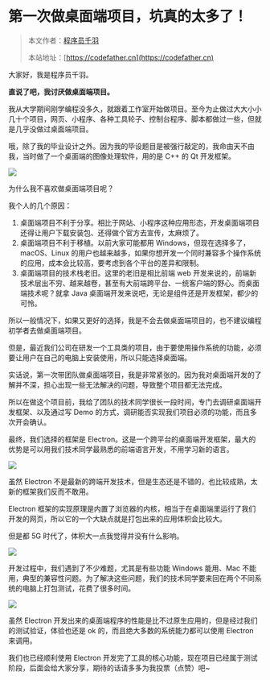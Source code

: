 # 第一次做桌面端项目，坑真的太多了！

> 本文作者：[程序员千羽](https://yuyuanweb.feishu.cn/wiki/Abldw5WkjidySxkKxU2cQdAtnah)
>
> 本站地址：[https://codefather.cn](https://codefather.cn)

大家好，我是程序员千羽。

**直说了吧，我讨厌做桌面端项目。**

我从大学期间刚学编程没多久，就跟着工作室开始做项目。至今为止做过大大小小几十个项目，网页、小程序、各种工具轮子、控制台程序、脚本都做过一些，但就是几乎没做过桌面端项目。

哦，除了我的毕业设计之外。因为我的毕设题目是被强行敲定的，我命由天不由我，当时做了一个桌面端的图像处理软件，用的是 C++ 的 Qt 开发框架。

![](https://pic.yupi.icu/1/202311021536986.png)

为什么我不喜欢做桌面端项目呢？

我个人的几个原因：

1. 桌面端项目不利于分享。相比于网站、小程序这种应用形态，开发桌面端项目还得让用户下载安装包、还得做个官方去宣传，太麻烦了。
2. 桌面端项目不利于移植。以前大家可能都用 Windows，但现在选择多了，macOS、Linux 的用户也越来越多，如果你想开发一个同时兼容多个操作系统的应用，成本会比较高，要考虑到各个平台的差异和限制。
3. 桌面端项目的技术栈老旧。这里的老旧是相比前端 web 开发来说的，前端新技术层出不穷、越来越卷，甚至有大前端跨平台、一统客户端的野心。而桌面端技术呢？就拿 Java 桌面端开发来说吧，无论是组件还是开发框架，都少的可怜。



所以一般情况下，如果又更好的选择，我是不会去做桌面端项目的，也不建议编程初学者去做桌面端项目。

但是，最近我们公司在研发一个工具类的项目，由于要使用操作系统的功能，必须要让用户在自己的电脑上安装使用，所以只能选择桌面端。

实话说，第一次带团队做桌面端项目，我是非常紧张的。因为我对桌面端开发的了解并不深，担心出现一些无法解决的问题，导致整个项目都无法完成。

所以在做这个项目前，我给了团队的技术同学很长一段时间，专门去调研桌面端开发框架、以及通过写 Demo 的方式，调研能否实现我们项目必须的功能，而且多次开会确认。

最终，我们选择的框架是 Electron。这是一个跨平台的桌面端开发框架，最大的优势是可以用我们技术同学最熟悉的前端语言开发，不用学习新的语言。

![](https://pic.yupi.icu/1/image-20240117171057922.png)

虽然 Electron 不是最新的跨端开发技术，但是生态还是不错的，也比较成熟，太新的框架我们反而不敢用。

Electron 框架的实现原理是内置了浏览器的内核，相当于在桌面端里运行了我们开发的网页，所以它的一个大缺点就是打包出来的应用体积会比较大。

但是都 5G 时代了，体积大一点我觉得并没有什么影响。

![](https://pic.yupi.icu/1/image-20240117171751312.png)

开发过程中，我们遇到了不少难题，尤其是有些功能 Windows 能用、Mac 不能用，典型的兼容性问题。为了解决这些问题，我们的技术同学要来回在两个不同系统的电脑上打包测试，花费了很多时间。

![](https://pic.yupi.icu/1/image-20240117174613616.png)

虽然 Electron 开发出来的桌面端程序的性能是比不过原生应用的，但是经过我们的测试验证，体验也还是 ok 的，而且绝大多数的系统能力都可以使用 Electron 来调用。

我们也已经顺利使用 Electron 开发完了工具的核心功能，现在项目已经属于测试阶段，后面会给大家分享，期待的话请多多为我投票（点赞）吧~

